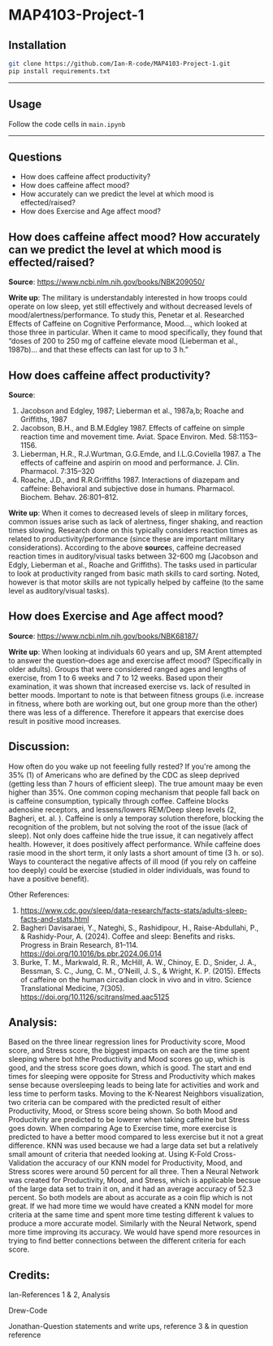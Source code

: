 # MAP4103-Project-1



## Installation
```bash
git clone https://github.com/Ian-R-code/MAP4103-Project-1.git
pip install requirements.txt
```
---

## Usage
Follow the code cells in `main.ipynb`

---

## Questions

- How does caffeine affect productivity? 
- How does caffeine affect mood? 
- How accurately can we predict the level at which mood is effected/raised? 
- How does Exercise and Age affect mood? 

## How does caffeine affect mood? How accurately can we predict the level at which mood is effected/raised?

**Source**: https://www.ncbi.nlm.nih.gov/books/NBK209050/

**Write up**: 
The military is understandably interested in how troops could operate on low sleep, yet still effectively and without decreased levels of mood/alertness/performance. To study this, Penetar et al. Researched Effects of Caffeine on Cognitive Performance, Mood…, which looked at those three in particular. When it came to mood specifically, they found that “doses of 200 to 250 mg of caffeine elevate mood (Lieberman et al., 1987b)… and that these effects can last for up to 3 h.” 

## How does caffeine affect productivity? 

**Source**: 
1) Jacobson and Edgley, 1987; Lieberman et al., 1987a,b; Roache and Griffiths, 1987 
2) Jacobson, B.H., and B.M.Edgley 1987. Effects of caffeine on simple reaction time and movement time. Aviat. Space Environ. Med. 58:1153–1156.
3) Lieberman, H.R., R.J.Wurtman, G.G.Emde, and I.L.G.Coviella 1987. a The effects of caffeine and aspirin on mood and performance. J. Clin. Pharmacol. 7:315–320
4) Roache, J.D., and R.R.Griffiths 1987. Interactions of diazepam and caffeine: Behavioral and subjective dose in humans. Pharmacol. Biochem. Behav. 26:801–812.

**Write up**: 
When it comes to decreased levels of sleep in military forces, common issues arise such as lack of alertness, finger shaking, and reaction times slowing. Research done on this typically considers reaction times as related to productivity/performance (since these are important military considerations). According to the above **source**s, caffeine decreased reaction times in auditory/visual tasks between 32-600 mg (Jacobson and Edgly, Lieberman et al., Roache and Griffiths). The tasks used in particular to look at productivity ranged from basic math skills to card sorting. Noted, however is that motor skills are not typically helped by caffeine (to the same level as auditory/visual tasks). 

## How does Exercise and Age affect mood?

**Source**: https://www.ncbi.nlm.nih.gov/books/NBK68187/

**Write up**:
When looking at individuals 60 years and up, SM Arent attempted to answer the question–does age and exercise affect mood? (Specifically in older adults). Groups that were considered ranged ages and lengths of exercise, from 1 to 6 weeks and 7 to 12 weeks. Based upon their examination, it was shown that increased exercise vs. lack of resulted in better moods. Important to note is that between fitness groups (i.e. increase in fitness, where both are working out, but one group more than the other) there was less of a difference. Therefore it appears that exercise does result in positive mood increases. 



## Discussion:
How often do you wake up not feeeling fully rested? If you're among the 35% (1) of Americans who are defined by the CDC as sleep deprived (getting less than 7 hours of efficient sleep). The true amount maay be even higher than 35%. One common coping mechanism that people fall back on is caffeine consumption, typically through coffee. Caffeine blocks adenosine receptors, and lessens/lowers REM/Deep sleep levels (2, Bagheri, et. al. ). Caffeine is only a temporay solution therefore, blocking the recognition of the problem, but not solving the root of the issue (lack of sleep). Not only does caffeine hide the true issue, it can negatively affect health. However, it does positively affect performance. While caffeine does rasie mood in the short term, it only lasts a short amount of time (3 h. or so). Ways to counteract the negative affects of ill mood (if you rely on caffeine too deeply) could be exercise (studied in older individuals, was found to have a positive benefit). 

Other References:
1) https://www.cdc.gov/sleep/data-research/facts-stats/adults-sleep-facts-and-stats.html
2) Bagheri Davisaraei, Y., Nateghi, S., Rashidipour, H., Raise-Abdullahi, P., & Rashidy-Pour, A. (2024). Coffee and sleep: Benefits and risks. Progress in Brain Research, 81–114. https://doi.org/10.1016/bs.pbr.2024.06.014
3) Burke, T. M., Markwald, R. R., McHill, A. W., Chinoy, E. D., Snider, J. A., Bessman, S. C., Jung, C. M., O’Neill, J. S., & Wright, K. P. (2015). Effects of caffeine on the human circadian clock in vivo and in vitro. Science Translational Medicine, 7(305). https://doi.org/10.1126/scitranslmed.aac5125 


## Analysis:
Based on the three linear regression lines for Productivity score, Mood score, and Stress score, the biggest impacts on each are the time spent sleeping where bot hthe Productivity and Mood scores go up, which is good, and the stress score goes down, which is good. The start and end times for sleeping were opposite for Stress and Productivity which makes sense because oversleeping leads to being late for activities and work and less time to perform tasks. Moving to the K-Nearest Neighbors visualization, two criteria can be compared with the predicted result of either Productivity, Mood, or Stress score being shown. So both Mood and Producitvity are predicted to be lowerer when taking caffeine but Stress goes down. When comparing Age to Exercise time, more exercise is predicted to have a better mood compared to less exercise but it not a great difference. KNN was used because we had a large data set but a relatively small amount of criteria that needed looking at. Using K-Fold Cross-Validation the accuracy of our KNN model for Productivity, Mood, and Stress scores were around 50 percent for all three. Then a Neural Network was created for Productivity, Mood, and Stress, which is applicable becsue of the large data set to train it on, and it had an average accuracy of 52.3 percent. So both models are about as accurate as a coin flip which is not great. If we had more time we would have created a KNN model for more criteria at the same time and spent more time testing different k values to produce a more accurate model. Similarly with the Neural Network, spend more time improving its accuracy. We would have spend more resources in trying to find better connections between the different criteria for each score.

## Credits:

Ian-References 1 & 2, Analysis

Drew-Code

Jonathan-Question statements and write ups, reference 3 & in question reference

